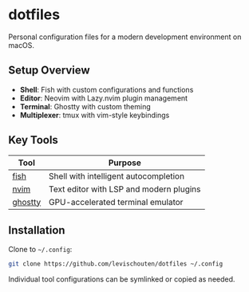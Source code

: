 # dotfiles

Personal configuration files for a modern development environment on macOS.

## Setup Overview

- **Shell**: Fish with custom configurations and functions
- **Editor**: Neovim with Lazy.nvim plugin management
- **Terminal**: Ghostty with custom theming
- **Multiplexer**: tmux with vim-style keybindings

## Key Tools

| Tool                | Purpose                                 |
| ------------------- | --------------------------------------- |
| [fish](fish/)       | Shell with intelligent autocompletion   |
| [nvim](nvim/)       | Text editor with LSP and modern plugins |
| [ghostty](ghostty/) | GPU-accelerated terminal emulator       |

## Installation

Clone to `~/.config`:

```bash
git clone https://github.com/levischouten/dotfiles ~/.config
```

Individual tool configurations can be symlinked or copied as needed.
